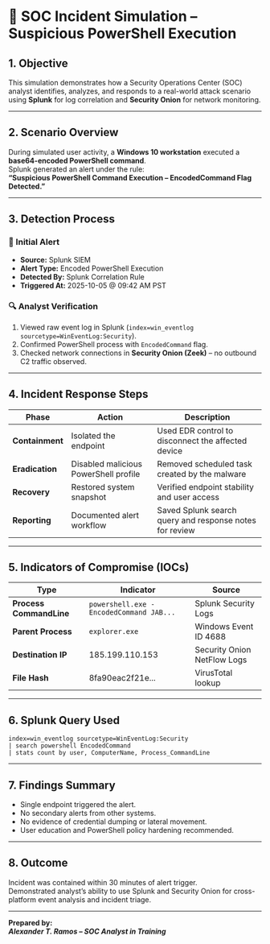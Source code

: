 # 🚨 SOC Incident Simulation – Suspicious PowerShell Execution

## 1. Objective
This simulation demonstrates how a Security Operations Center (SOC) analyst identifies, analyzes, and responds to a real-world attack scenario using **Splunk** for log correlation and **Security Onion** for network monitoring.

---

## 2. Scenario Overview
During simulated user activity, a **Windows 10 workstation** executed a **base64-encoded PowerShell command**.  
Splunk generated an alert under the rule:  
**“Suspicious PowerShell Command Execution – EncodedCommand Flag Detected.”**

---

## 3. Detection Process
### 🔎 Initial Alert
- **Source:** Splunk SIEM  
- **Alert Type:** Encoded PowerShell Execution  
- **Detected By:** Splunk Correlation Rule  
- **Triggered At:** 2025-10-05 @ 09:42 AM PST  

### 🔍 Analyst Verification
1. Viewed raw event log in Splunk (`index=win_eventlog sourcetype=WinEventLog:Security`).  
2. Confirmed PowerShell process with `EncodedCommand` flag.  
3. Checked network connections in **Security Onion (Zeek)** – no outbound C2 traffic observed.

---

## 4. Incident Response Steps
| Phase | Action | Description |
|-------|---------|-------------|
| **Containment** | Isolated the endpoint | Used EDR control to disconnect the affected device |
| **Eradication** | Disabled malicious PowerShell profile | Removed scheduled task created by the malware |
| **Recovery** | Restored system snapshot | Verified endpoint stability and user access |
| **Reporting** | Documented alert workflow | Saved Splunk search query and response notes for review |

---

## 5. Indicators of Compromise (IOCs)
| Type | Indicator | Source |
|------|------------|--------|
| **Process CommandLine** | `powershell.exe -EncodedCommand JAB...` | Splunk Security Logs |
| **Parent Process** | `explorer.exe` | Windows Event ID 4688 |
| **Destination IP** | 185.199.110.153 | Security Onion NetFlow Logs |
| **File Hash** | 8fa90eac2f21e... | VirusTotal lookup |

---

## 6. Splunk Query Used
```spl
index=win_eventlog sourcetype=WinEventLog:Security 
| search powershell EncodedCommand 
| stats count by user, ComputerName, Process_CommandLine
```

---

## 7. Findings Summary
- Single endpoint triggered the alert.  
- No secondary alerts from other systems.  
- No evidence of credential dumping or lateral movement.  
- User education and PowerShell policy hardening recommended.

---

## 8. Outcome
Incident was contained within 30 minutes of alert trigger.  
Demonstrated analyst’s ability to use Splunk and Security Onion for cross-platform event analysis and incident triage.

---

**Prepared by:**  
_**Alexander T. Ramos – SOC Analyst in Training**_
